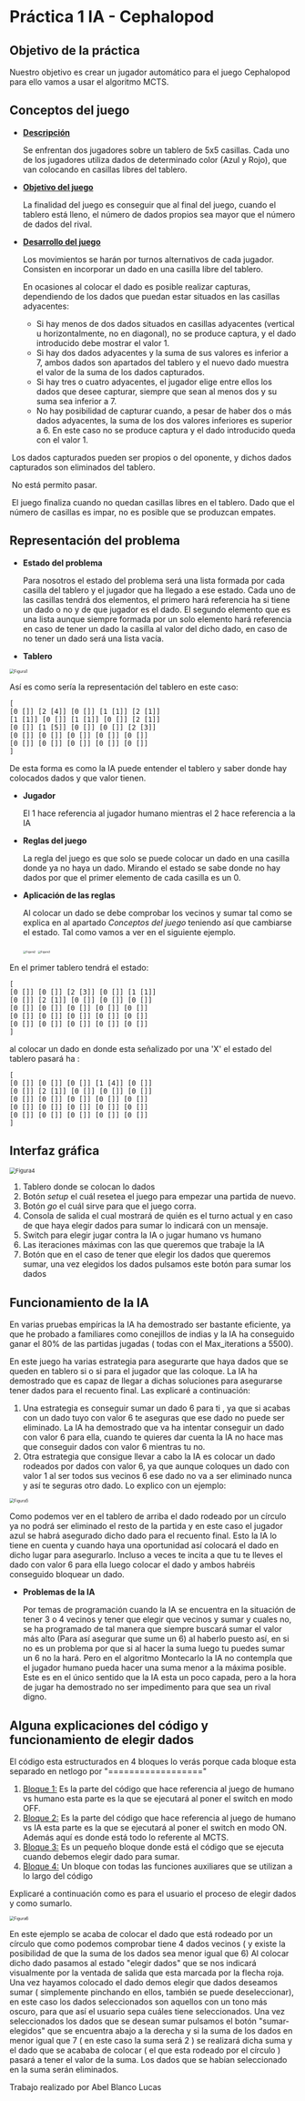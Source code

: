 # **Práctica 1 IA - Cephalopod**

## Objetivo de la práctica

Nuestro objetivo es crear un jugador automático para el juego Cephalopod para ello vamos a usar el algoritmo MCTS.

## Conceptos del juego

* **<u>Descripción</u>** 

  Se enfrentan dos jugadores sobre un tablero de 5x5 casillas. Cada uno de los jugadores utiliza dados de determinado color (Azul y Rojo), que van colocando en casillas libres del tablero.

* **<u>Objetivo del juego</u>**

  La finalidad del juego es conseguir que al final del juego, cuando el tablero está lleno, el número de dados propios sea mayor que el número de dados del rival.

* <u>**Desarrollo del juego**</u>

  Los movimientos se harán por turnos alternativos de cada jugador. Consisten en incorporar un dado en una casilla libre del tablero.

  En ocasiones al colocar el dado es posible realizar capturas, dependiendo de los dados que puedan estar situados en las casillas adyacentes:

  * Si hay menos de dos dados situados en casillas adyacentes (vertical u horizontalmente, no en diagonal), no se produce captura, y el dado introducido debe mostrar el valor 1.
  * Si hay dos dados adyacentes y la suma de sus valores es inferior a 7, ambos dados son apartados del tablero y el nuevo dado muestra el valor de la suma de los dados capturados.
  * Si hay tres o cuatro adyacentes, el jugador elige entre ellos los dados que desee capturar, siempre que sean al menos dos y su suma sea inferior a 7.
  * No hay posibilidad de capturar cuando, a pesar de haber dos o más dados adyacentes, la suma de los dos valores inferiores es superior a 6. En este caso no se produce captura y el dado introducido queda con el valor 1.



​	Los dados capturados pueden ser propios o del oponente, y dichos dados capturados son eliminados del tablero.

​	No está permito pasar.

​	El juego finaliza cuando no quedan casillas libres en el tablero. Dado que el número de casillas es impar, no es posible que se 	produzcan empates.

## Representación del problema

* **Estado del problema**

  Para nosotros el estado del problema será una lista formada por cada casilla del tablero y el jugador que ha llegado a ese estado. Cada uno de las casillas tendrá dos elementos, el primero hará referencia ha si tiene un dado o no y de que jugador es el dado. El segundo elemento que es una lista aunque siempre formada por un solo elemento hará referencia en caso de tener un dado la casilla al valor del dicho dado, en caso de no tener un dado será una lista vacía.

* **Tablero**

<img src="Figura1.png" alt="Figura1" style="zoom:50%;" />



Así es como sería la representación del tablero en este caso:

```
[
[0 []] [2 [4]] [0 []] [1 [1]] [2 [1]]
[1 [1]] [0 []] [1 [1]] [0 []] [2 [1]]
[0 []] [1 [5]] [0 []] [0 []] [2 [3]] 
[0 []] [0 []] [0 []] [0 []] [0 []]
[0 []] [0 []] [0 []] [0 []] [0 []]
]
```

De esta forma es como la IA puede entender el tablero y saber donde hay colocados dados y que valor tienen.

* **Jugador**

  El 1 hace referencia al jugador humano mientras el 2 hace referencia a la IA
  
* **Reglas del juego**

  La regla del juego es que solo se puede colocar un dado en una casilla donde ya no haya un dado. Mirando el estado se sabe donde no hay dados por que el primer elemento de cada casilla es un 0.

* **Aplicación de las reglas**

  Al colocar un dado se debe comprobar los vecinos y sumar tal como se explica en al apartado *Conceptos del juego* teniendo así que cambiarse el estado. Tal como vamos a ver en el siguiente ejemplo.

  

  <img src="Figura2.png" alt="Figura2" style="zoom:33%;" />

  <img src="Figura3.png" alt="Figura3" style="zoom:33%;" />

En el primer tablero tendrá el estado:
```
[
[0 []] [0 []] [2 [3]] [0 []] [1 [1]]
[0 []] [2 [1]] [0 []] [0 []] [0 []]
[0 []] [0 []] [0 []] [0 []] [0 []] 
[0 []] [0 []] [0 []] [0 []] [0 []]
[0 []] [0 []] [0 []] [0 []] [0 []]
]
```

al colocar un dado en donde esta señalizado por una 'X' el estado del tablero pasará ha :
```
[
[0 []] [0 []] [0 []] [1 [4]] [0 []]
[0 []] [2 [1]] [0 []] [0 []] [0 []]
[0 []] [0 []] [0 []] [0 []] [0 []] 
[0 []] [0 []] [0 []] [0 []] [0 []]
[0 []] [0 []] [0 []] [0 []] [0 []]
]
```

## Interfaz gráfica

<img src="Figura4.png" alt="Figura4" style="zoom: 67%;" />

1. Tablero donde se colocan lo dados
2. Botón *setup* el cuál resetea el juego para empezar una partida de nuevo.
3. Botón *go* el cuál sirve para que el juego corra.
4. Consola de salida el cual mostrará de quién es el turno actual y en caso de que haya elegir dados para sumar lo indicará con un mensaje.
5. Switch para  elegir jugar contra la IA o jugar humano vs humano
6. Las iteraciones máximas con las que queremos que trabaje la IA
7. Botón que en el caso de tener que elegir los dados que queremos sumar, una vez elegidos los dados pulsamos este botón para sumar los dados

##  Funcionamiento de la IA

En varias pruebas empíricas la IA ha demostrado ser bastante eficiente, ya que he probado a familiares como conejillos de indias y la IA ha conseguido ganar el 80% de las partidas jugadas ( todas con el Max_iterations a 5500).

En este juego ha varias estrategia para asegurarte que haya dados que se queden en tablero si o si para el jugador que las coloque. La IA ha demostrado que es capaz de llegar a dichas soluciones para asegurarse tener dados para el recuento final. Las explicaré a continuación:

1. Una estrategia es conseguir sumar un dado 6 para ti , ya que si acabas con un dado tuyo con valor 6 te aseguras que ese dado no puede ser eliminado. La IA ha demostrado que va ha intentar conseguir un dado con valor 6 para ella, cuando te quieres dar cuenta la IA no hace mas que conseguir dados con valor 6 mientras tu no.
2. Otra estrategia que consigue llevar a cabo la IA es colocar un dado rodeados por dados con valor 6, ya que aunque coloques un dado con valor 1 al ser todos sus vecinos 6 ese dado no va a ser eliminado nunca y así te seguras otro dado. Lo explico con un ejemplo:

<img src="Figura5.png" alt="Figura5" style="zoom:50%;" />

Como podemos ver en el tablero de arriba el dado rodeado por un círculo ya no podrá ser eliminado el resto de la partida y en este caso el jugador azul se habrá asegurado dicho dado para el recuento final. Esto la IA lo tiene en cuenta y cuando haya una oportunidad así colocará el dado en dicho lugar para asegurarlo. Incluso a veces te incita a que tu te lleves el dado con valor 6 para ella luego colocar el dado y ambos habréis conseguido bloquear un dado. 

- **Problemas de la IA**

  Por temas de programación cuando la IA se encuentra en la situación de tener 3 o 4 vecinos y tener que elegir que vecinos y sumar y cuales no, se ha programado de tal manera que siempre buscará sumar el valor más alto (Para así asegurar que sume un 6) al haberlo puesto así, en si no es un problema por que si al hacer la suma luego tu puedes sumar un 6 no la hará. Pero en el algoritmo Montecarlo la IA no contempla que el jugador humano pueda hacer una suma menor a la máxima posible. Este es en el único sentido que la IA esta un poco capada, pero a la hora de jugar ha demostrado no ser impedimento para que sea un rival digno.

## Alguna explicaciones del código y funcionamiento de elegir dados

El código esta estructurados en 4 bloques lo verás porque cada bloque esta separado en netlogo por "=================="

1. <u>Bloque 1:</u> Es la parte del código que hace referencia al juego de humano vs humano esta parte es la que se ejecutará al poner el switch en modo OFF.
2. <u>Bloque 2:</u> Es la parte del código que hace referencia al juego de humano vs IA esta parte es la que se ejecutará al poner el switch en modo ON. Además aquí es donde está todo lo referente al MCTS.
3. <u>Bloque 3:</u> Es un pequeño bloque donde está el código que se ejecuta cuando debemos elegir dado para sumar. 
4. <u>Bloque 4:</u> Un bloque con todas las funciones auxiliares que se utilizan a lo largo del código



Explicaré a continuación como es para el usuario el proceso de elegir dados y como sumarlo.

<img src="Figura6.png" alt="Figura6" style="zoom:50%;" />

En este ejemplo se acaba de colocar el dado que está rodeado por un círculo que como podemos comprobar tiene 4 dados vecinos ( y existe la posibilidad de que la suma de los dados sea menor igual que 6) Al colocar dicho dado pasamos al estado "elegir dados" que se nos indicará visualmente por la ventada de salida que esta marcada por la flecha roja. Una vez hayamos colocado el dado demos elegir que dados deseamos sumar ( simplemente pinchando en ellos, también se puede deseleccionar), en este caso los dados seleccionados son aquellos con un tono más oscuro, para que así el usuario sepa cuáles tiene seleccionados. Una vez seleccionados los dados que se desean sumar pulsamos el botón "sumar-elegidos" que se encuentra abajo a la derecha y si la suma de los dados en menor igual que 7 ( en este caso la suma será 2 ) se realizará dicha suma y el dado que se acababa de colocar ( el que esta rodeado por el círculo )  pasará a tener el valor de la suma. Los dados que se habían seleccionado en la suma serán eliminados.



Trabajo realizado por Abel Blanco Lucas




